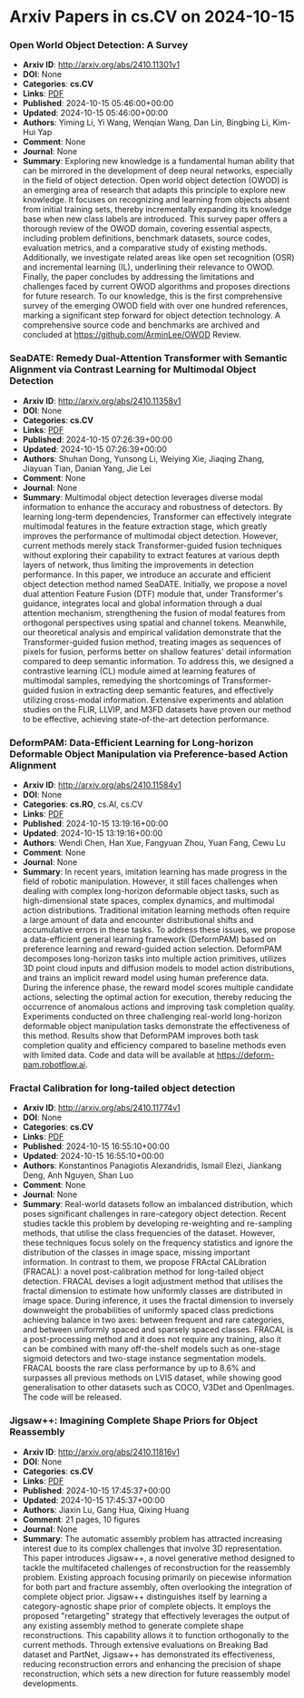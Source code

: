 # Arxiv Papers in cs.CV on 2024-10-15
### Open World Object Detection: A Survey
- **Arxiv ID**: http://arxiv.org/abs/2410.11301v1
- **DOI**: None
- **Categories**: **cs.CV**
- **Links**: [PDF](http://arxiv.org/pdf/2410.11301v1)
- **Published**: 2024-10-15 05:46:00+00:00
- **Updated**: 2024-10-15 05:46:00+00:00
- **Authors**: Yiming Li, Yi Wang, Wenqian Wang, Dan Lin, Bingbing Li, Kim-Hui Yap
- **Comment**: None
- **Journal**: None
- **Summary**: Exploring new knowledge is a fundamental human ability that can be mirrored in the development of deep neural networks, especially in the field of object detection. Open world object detection (OWOD) is an emerging area of research that adapts this principle to explore new knowledge. It focuses on recognizing and learning from objects absent from initial training sets, thereby incrementally expanding its knowledge base when new class labels are introduced. This survey paper offers a thorough review of the OWOD domain, covering essential aspects, including problem definitions, benchmark datasets, source codes, evaluation metrics, and a comparative study of existing methods. Additionally, we investigate related areas like open set recognition (OSR) and incremental learning (IL), underlining their relevance to OWOD. Finally, the paper concludes by addressing the limitations and challenges faced by current OWOD algorithms and proposes directions for future research. To our knowledge, this is the first comprehensive survey of the emerging OWOD field with over one hundred references, marking a significant step forward for object detection technology. A comprehensive source code and benchmarks are archived and concluded at https://github.com/ArminLee/OWOD Review.



### SeaDATE: Remedy Dual-Attention Transformer with Semantic Alignment via Contrast Learning for Multimodal Object Detection
- **Arxiv ID**: http://arxiv.org/abs/2410.11358v1
- **DOI**: None
- **Categories**: **cs.CV**
- **Links**: [PDF](http://arxiv.org/pdf/2410.11358v1)
- **Published**: 2024-10-15 07:26:39+00:00
- **Updated**: 2024-10-15 07:26:39+00:00
- **Authors**: Shuhan Dong, Yunsong Li, Weiying Xie, Jiaqing Zhang, Jiayuan Tian, Danian Yang, Jie Lei
- **Comment**: None
- **Journal**: None
- **Summary**: Multimodal object detection leverages diverse modal information to enhance the accuracy and robustness of detectors. By learning long-term dependencies, Transformer can effectively integrate multimodal features in the feature extraction stage, which greatly improves the performance of multimodal object detection. However, current methods merely stack Transformer-guided fusion techniques without exploring their capability to extract features at various depth layers of network, thus limiting the improvements in detection performance. In this paper, we introduce an accurate and efficient object detection method named SeaDATE. Initially, we propose a novel dual attention Feature Fusion (DTF) module that, under Transformer's guidance, integrates local and global information through a dual attention mechanism, strengthening the fusion of modal features from orthogonal perspectives using spatial and channel tokens. Meanwhile, our theoretical analysis and empirical validation demonstrate that the Transformer-guided fusion method, treating images as sequences of pixels for fusion, performs better on shallow features' detail information compared to deep semantic information. To address this, we designed a contrastive learning (CL) module aimed at learning features of multimodal samples, remedying the shortcomings of Transformer-guided fusion in extracting deep semantic features, and effectively utilizing cross-modal information. Extensive experiments and ablation studies on the FLIR, LLVIP, and M3FD datasets have proven our method to be effective, achieving state-of-the-art detection performance.



### DeformPAM: Data-Efficient Learning for Long-horizon Deformable Object Manipulation via Preference-based Action Alignment
- **Arxiv ID**: http://arxiv.org/abs/2410.11584v1
- **DOI**: None
- **Categories**: **cs.RO**, cs.AI, cs.CV
- **Links**: [PDF](http://arxiv.org/pdf/2410.11584v1)
- **Published**: 2024-10-15 13:19:16+00:00
- **Updated**: 2024-10-15 13:19:16+00:00
- **Authors**: Wendi Chen, Han Xue, Fangyuan Zhou, Yuan Fang, Cewu Lu
- **Comment**: None
- **Journal**: None
- **Summary**: In recent years, imitation learning has made progress in the field of robotic manipulation. However, it still faces challenges when dealing with complex long-horizon deformable object tasks, such as high-dimensional state spaces, complex dynamics, and multimodal action distributions. Traditional imitation learning methods often require a large amount of data and encounter distributional shifts and accumulative errors in these tasks. To address these issues, we propose a data-efficient general learning framework (DeformPAM) based on preference learning and reward-guided action selection. DeformPAM decomposes long-horizon tasks into multiple action primitives, utilizes 3D point cloud inputs and diffusion models to model action distributions, and trains an implicit reward model using human preference data. During the inference phase, the reward model scores multiple candidate actions, selecting the optimal action for execution, thereby reducing the occurrence of anomalous actions and improving task completion quality. Experiments conducted on three challenging real-world long-horizon deformable object manipulation tasks demonstrate the effectiveness of this method. Results show that DeformPAM improves both task completion quality and efficiency compared to baseline methods even with limited data. Code and data will be available at https://deform-pam.robotflow.ai.



### Fractal Calibration for long-tailed object detection
- **Arxiv ID**: http://arxiv.org/abs/2410.11774v1
- **DOI**: None
- **Categories**: **cs.CV**
- **Links**: [PDF](http://arxiv.org/pdf/2410.11774v1)
- **Published**: 2024-10-15 16:55:10+00:00
- **Updated**: 2024-10-15 16:55:10+00:00
- **Authors**: Konstantinos Panagiotis Alexandridis, Ismail Elezi, Jiankang Deng, Anh Nguyen, Shan Luo
- **Comment**: None
- **Journal**: None
- **Summary**: Real-world datasets follow an imbalanced distribution, which poses significant challenges in rare-category object detection. Recent studies tackle this problem by developing re-weighting and re-sampling methods, that utilise the class frequencies of the dataset. However, these techniques focus solely on the frequency statistics and ignore the distribution of the classes in image space, missing important information. In contrast to them, we propose FRActal CALibration (FRACAL): a novel post-calibration method for long-tailed object detection. FRACAL devises a logit adjustment method that utilises the fractal dimension to estimate how uniformly classes are distributed in image space. During inference, it uses the fractal dimension to inversely downweight the probabilities of uniformly spaced class predictions achieving balance in two axes: between frequent and rare categories, and between uniformly spaced and sparsely spaced classes. FRACAL is a post-processing method and it does not require any training, also it can be combined with many off-the-shelf models such as one-stage sigmoid detectors and two-stage instance segmentation models. FRACAL boosts the rare class performance by up to 8.6% and surpasses all previous methods on LVIS dataset, while showing good generalisation to other datasets such as COCO, V3Det and OpenImages. The code will be released.



### Jigsaw++: Imagining Complete Shape Priors for Object Reassembly
- **Arxiv ID**: http://arxiv.org/abs/2410.11816v1
- **DOI**: None
- **Categories**: **cs.CV**
- **Links**: [PDF](http://arxiv.org/pdf/2410.11816v1)
- **Published**: 2024-10-15 17:45:37+00:00
- **Updated**: 2024-10-15 17:45:37+00:00
- **Authors**: Jiaxin Lu, Gang Hua, Qixing Huang
- **Comment**: 21 pages, 10 figures
- **Journal**: None
- **Summary**: The automatic assembly problem has attracted increasing interest due to its complex challenges that involve 3D representation. This paper introduces Jigsaw++, a novel generative method designed to tackle the multifaceted challenges of reconstruction for the reassembly problem. Existing approach focusing primarily on piecewise information for both part and fracture assembly, often overlooking the integration of complete object prior. Jigsaw++ distinguishes itself by learning a category-agnostic shape prior of complete objects. It employs the proposed "retargeting" strategy that effectively leverages the output of any existing assembly method to generate complete shape reconstructions. This capability allows it to function orthogonally to the current methods. Through extensive evaluations on Breaking Bad dataset and PartNet, Jigsaw++ has demonstrated its effectiveness, reducing reconstruction errors and enhancing the precision of shape reconstruction, which sets a new direction for future reassembly model developments.




